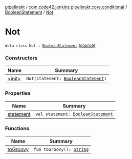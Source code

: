 [pipelinekt](../../../index.md) / [com.code42.jenkins.pipelinekt.core.conditional](../../index.md) / [BooleanStatement](../index.md) / [Not](./index.md)

# Not

`data class Not : `[`BooleanStatement`](../index.md) [(source)](https://github.com/code42/pipelinekt/tree/master/core/src/main/kotlin/com/code42/jenkins/pipelinekt/core/conditional/BooleanStatement.kt#L16)

### Constructors

| Name | Summary |
|---|---|
| [&lt;init&gt;](-init-.md) | `Not(statement: `[`BooleanStatement`](../index.md)`)` |

### Properties

| Name | Summary |
|---|---|
| [statement](statement.md) | `val statement: `[`BooleanStatement`](../index.md) |

### Functions

| Name | Summary |
|---|---|
| [toGroovy](to-groovy.md) | `fun toGroovy(): `[`String`](https://kotlinlang.org/api/latest/jvm/stdlib/kotlin/-string/index.html) |

